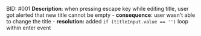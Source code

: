 BID: #001
**Description**: when pressing escape key while editing title, user got alerted that new title cannot be empty
    - **consequence**: user wasn't able to change the title
    - **resolution:** added `if (titleInput.value == '')` loop within enter event
